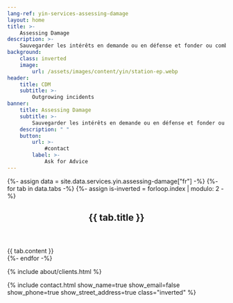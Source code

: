 ```yaml
---
lang-ref: yin-services-assessing-damage
layout: home
title: >-
    Assessing Damage
description: >-
    Sauvegarder les intérêts en demande ou en défense et fonder ou combattre la réclamation.
background:
    class: inverted
    image:
        url: /assets/images/content/yin/station-ep.webp
header:
    title: CDM
    subtitle: >-
        Outgrowing incidents
banner:
    title: Assessing Damage
    subtitle: >-
        Sauvegarder les intérêts en demande ou en défense et fonder ou combattre la réclamation
    description: " "
    button:
        url: >-
            #contact
        label: >-
            Ask for Advice
---
```


{%- assign data = site.data.services.yin.assessing-damage["fr"] -%}
{%- for tab in data.tabs -%}
{%- assign is-inverted = forloop.index | modulo: 2 -%}
<section id="{{ tab.id }}" {% if is-inverted == 0 %}class="inverted"{% endif %}>
    <header class="major">
        <h2>{{ tab.title }}</h2>
    </header>
    {{ tab.content }}
</section>
{%- endfor -%}

{% include about/clients.html %}

{% include contact.html show_name=true show_email=false show_phone=true show_street_address=true class="inverted" %}
